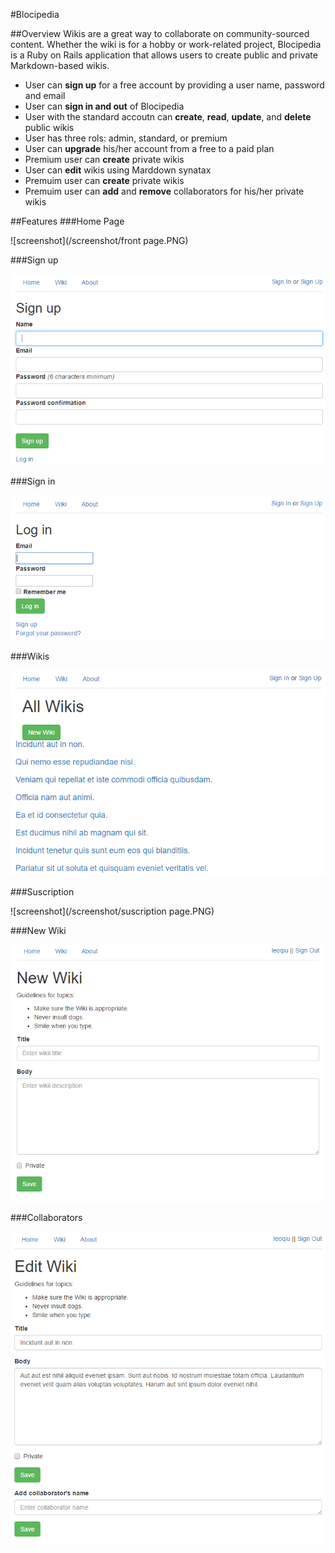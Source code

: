#Blocipedia

##Overview
Wikis are a great way to collaborate on community-sourced content. Whether the wiki is for a hobby or work-related project, Blocipedia is a Ruby on Rails application that allows users to create public and private Markdown-based wikis.

 - User can **sign up** for a free account by providing a user name, password and email
 - User can **sign in and out** of Blocipedia
 - User with the standard accoutn can **create**, **read**, **update**, and **delete** public wikis
 - User has three rols: admin, standard, or premium
 - User can **upgrade** his/her account from a free to a paid plan
 - Premium user can **create** private wikis
 - User can **edit** wikis using Marddown synatax
 - Premuim user can **create** private wikis
 - Premuim user can **add** and **remove** collaborators for his/her private wikis


##Features
###Home Page

![screenshot](/screenshot/front page.PNG)

###Sign up

![screenshot](/screenshot/signup.PNG)

###Sign in

![screenshot](/screenshot/signin.PNG)

###Wikis

![screenshot](/screenshot/wiki.PNG)

###Suscription

![screenshot](/screenshot/suscription page.PNG)


###New Wiki

![screenshot](/screenshot/new_wiki.PNG)

###Collaborators

![screenshot](/screenshot/collaborator.PNG)
